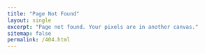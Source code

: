 ```yaml
---
title: "Page Not Found"
layout: single
excerpt: "Page not found. Your pixels are in another canvas."
sitemap: false
permalink: /404.html
---
```

<script type="text/javascript">
  var GOOG_FIXURL_LANG = 'en';
  var GOOG_FIXURL_SITE = '{{ site.url }}'
</script>
<script type="text/javascript"
  src="//linkhelp.clients.google.com/tbproxy/lh/wm/fixurl.js">
</script>